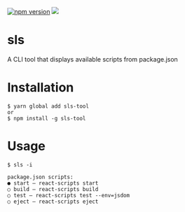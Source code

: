 [![npm version](https://badge.fury.io/js/sls-tool.svg)](https://www.npmjs.com/package/sls-tool) ![](https://img.shields.io/github/license/iam-medvedev/sls-tool.svg)

# sls

A CLI tool that displays available scripts from package.json

# Installation

```
$ yarn global add sls-tool
or
$ npm install -g sls-tool
```

# Usage

```
$ sls -i

package.json scripts:
● start — react-scripts start
○ build — react-scripts build
○ test — react-scripts test --env=jsdom
○ eject — react-scripts eject
```
